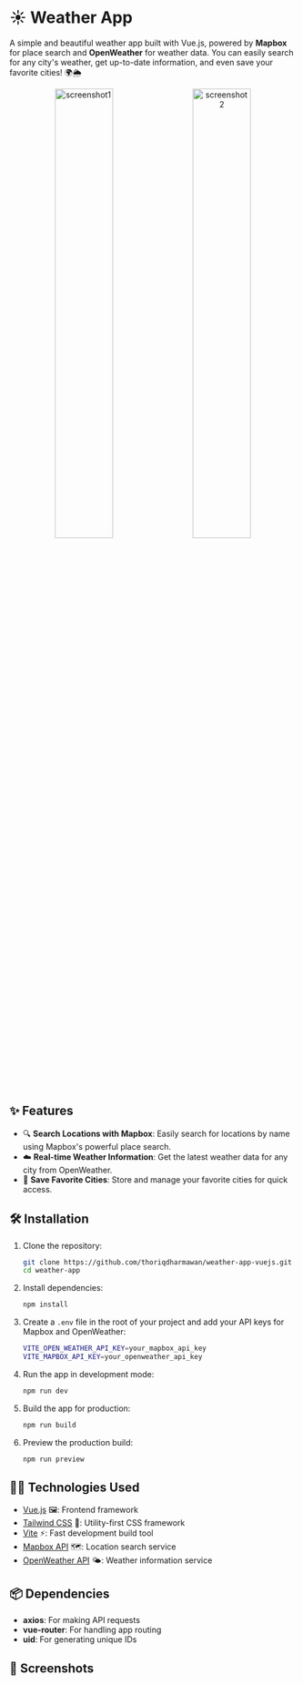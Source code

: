 # ☀️ Weather App

A simple and beautiful weather app built with Vue.js, powered by **Mapbox** for place search and **OpenWeather** for weather data. You can easily search for any city's weather, get up-to-date information, and even save your favorite cities! 🌍🌦️

<p align="center">
  <img src="https://github.com/user-attachments/assets/794d149a-f701-4bfc-a8b6-ed15e9ddb9a2" alt="screenshot1" width="45%" style="margin-right: 12px;" />
  <img src="https://github.com/user-attachments/assets/18404663-8776-4549-89e4-92b4e345488b" alt="screenshot2" width="45%" />
</p>

## ✨ Features

- 🔍 **Search Locations with Mapbox**: Easily search for locations by name using Mapbox's powerful place search.
- ☁️ **Real-time Weather Information**: Get the latest weather data for any city from OpenWeather.
- 💾 **Save Favorite Cities**: Store and manage your favorite cities for quick access.

## 🛠️ Installation

1. Clone the repository:

   ```bash
   git clone https://github.com/thoriqdharmawan/weather-app-vuejs.git
   cd weather-app
   ```

2. Install dependencies:

   ```bash
   npm install
   ```

3. Create a `.env` file in the root of your project and add your API keys for Mapbox and OpenWeather:

   ```bash
   VITE_OPEN_WEATHER_API_KEY=your_mapbox_api_key
   VITE_MAPBOX_API_KEY=your_openweather_api_key
   ```

4. Run the app in development mode:

   ```bash
   npm run dev
   ```

5. Build the app for production:

   ```bash
   npm run build
   ```

6. Preview the production build:
   ```bash
   npm run preview
   ```

## 🧑‍💻 Technologies Used

- [Vue.js](https://vuejs.org/) 🖼️: Frontend framework
- [Tailwind CSS](https://tailwindcss.com/) 🎨: Utility-first CSS framework
- [Vite](https://vitejs.dev/) ⚡: Fast development build tool
- [Mapbox API](https://www.mapbox.com/) 🗺️: Location search service
- [OpenWeather API](https://openweathermap.org/) 🌤️: Weather information service

## 📦 Dependencies

- **axios**: For making API requests
- **vue-router**: For handling app routing
- **uid**: For generating unique IDs

## 📸 Screenshots
